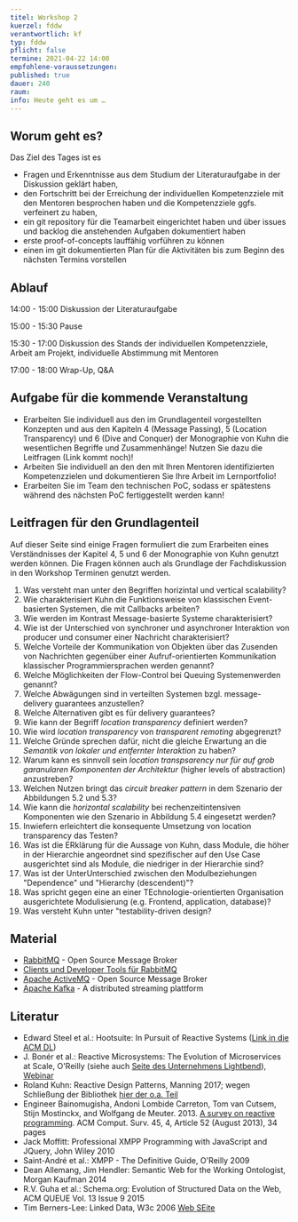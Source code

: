 ```yaml
---
titel: Workshop 2
kuerzel: fddw
verantwortlich: kf
typ: fddw
pflicht: false
termine: 2021-04-22 14:00
empfohlene-voraussetzungen: 
published: true
dauer: 240
raum: 
info: Heute geht es um … 
---
```


## Worum geht es?
Das Ziel des Tages ist es
- Fragen und Erkenntnisse aus dem Studium der Literaturaufgabe in der Diskussion geklärt haben,
- den Fortschritt bei der Erreichung der individuellen Kompetenzziele mit den Mentoren besprochen haben und die Kompetenzziele ggfs. verfeinert zu haben,
- ein git repository für die Teamarbeit eingerichtet haben und über issues und backlog die anstehenden Aufgaben dokumentiert haben
- erste proof-of-concepts lauffähig vorführen zu können
- einen im git dokumentierten Plan für die Aktivitäten bis zum Beginn des nächsten Termins vorstellen

## Ablauf
14:00 - 15:00 Diskussion der Literaturaufgabe

15:00 - 15:30 Pause

15:30 - 17:00 Diskussion des Stands der individuellen Kompetenzziele, Arbeit am Projekt, individuelle Abstimmung mit Mentoren

17:00 - 18:00 Wrap-Up, Q&A

## Aufgabe für die kommende Veranstaltung
- Erarbeiten Sie individuell aus den im Grundlagenteil vorgestellten Konzepten und aus den Kapiteln 4 (Message Passing), 5 (Location Transparency) und 6 (Dive and Conquer) der Monographie von Kuhn die wesentlichen Begriffe und Zusammenhänge! Nutzen Sie dazu die Leitfragen (Link kommt noch)!
- Arbeiten Sie individuell an den den mit Ihren Mentoren identifizierten Kompetenzzielen und dokumentieren Sie Ihre Arbeit im Lernportfolio!
- Erarbeiten Sie im Team den technischen PoC, sodass er spätestens während des nächsten PoC fertiggestellt werden kann!

## Leitfragen für den Grundlagenteil
Auf dieser Seite sind einige Fragen formuliert die zum Erarbeiten eines Verständnisses der Kapitel 4, 5 und 6 der Monographie von Kuhn genutzt werden können. Die Fragen können auch als Grundlage der Fachdiskussion in den Workshop Terminen genutzt werden.
1. Was versteht man unter den Begriffen horizintal und vertical scalability?
2. Wie charakterisiert Kuhn die Funktionsweise von klassischen Event-basierten Systemen, die mit Callbacks arbeiten?
3. Wie werden im Kontrast Message-basierte Systeme charakterisiert?
4. Wie ist der Unterschied von synchroner und asynchroner Interaktion von producer und consumer einer Nachricht charakterisiert?
5. Welche Vorteile der Kommunikation von Objekten über das Zusenden von Nachrichten gegenüber einer Aufruf-orientierten Kommunikation klassischer Programmiersprachen werden genannt?
6. Welche Möglichkeiten der Flow-Control bei Queuing Systemenwerden genannt?
7. Welche Abwägungen sind in verteilten Systemen bzgl. message-delivery guarantees anzustellen?
8. Welche Alternativen gibt es für delivery guarantees?
9. Wie kann der Begriff *location transparency* definiert werden?
10. Wie wird *location transparency* von *transparent remoting* abgegrenzt?
11. Welche Gründe sprechen dafür, nicht die gleiche Erwartung an die *Semantik von lokaler und entfernter Interaktion* zu haben?
12. Warum kann es sinnvoll sein *location transpsarency nur für auf grob garanularen Komponenten der Architektur* (higher levels of abstraction) anzustreben?
13. Welchen Nutzen bringt das *circuit breaker pattern* in dem Szenario der Abbildungen 5.2 und 5.3?
14. Wie kann die *horizontal scalability* bei rechenzeitintensiven Komponenten wie den Szenario in Abbildung 5.4 eingesetzt werden?
15. Inwiefern erleichtert die konsequente Umsetzung von location transparency das Testen?
16. Was ist die ERklärung für die Aussage von Kuhn, dass Module, die höher in der Hierarchie angeordnet sind spezifischer auf den Use Case ausgerichtet sind als Module, die niedriger in der Hierarchie sind?
17. Was ist der UnterUnterschied zwischen den Modulbeziehungen "Dependence" und "Hierarchy (descendent)"?
18. Was spricht gegen eine an einer TEchnologie-orientierten Organisation ausgerichtete Modulisierung (e.g. Frontend, application, database)?
19. Was versteht Kuhn unter "testability-driven design?

## Material
- [RabbitMQ](https://www.rabbitmq.com/) - Open Source Message Broker
- [Clients und Developer Tools für RabbitMQ](https://www.rabbitmq.com/devtools.html)
- [Apache ActiveMQ](https://github.com/apache/activemq) - Open Source Message Broker
- [Apache Kafka](http://kafka.apache.org/) - A distributed streaming plattform

## Literatur
- Edward Steel et al.: Hootsuite: In Pursuit of Reactive Systems ([Link in die ACM DL](https://dlnext.acm.org/doi/abs/10.1145/3121437.3131240))
- J. Bonér et al.: Reactive Microsystems: The Evolution of Microservices at Scale, O'Reilly (siehe auch [Seite des Unternehmens Lightbend](https://www.lightbend.com/ebooks/reactive-microsystems-evolution-of-microservices-scalability-oreilly)), [Webinar](https://on.acm.org/c/acm-learning-webinars)
- Roland Kuhn: Reactive Design Patterns, Manning 2017; wegen Schließung der Bibliothek [hier der o.a. Teil](https://th-koeln.sciebo.de/s/MvfTB3OMKzlOsG9)
- Engineer Bainomugisha, Andoni Lombide Carreton, Tom van Cutsem, Stijn Mostinckx, and Wolfgang de Meuter. 2013. [A survey on reactive programming](http://dx.doi.org/10.1145/2501654.2501666). ACM Comput. Surv. 45, 4, Article 52 (August 2013), 34 pages
- Jack Moffitt: Professional XMPP Programming with JavaScript and JQuery, John Wiley 2010
- Saint-André et al.: XMPP - The Definitive Guide, O'Reilly 2009
- Dean Allemang, Jim Hendler: Semantic Web for the Working Ontologist, Morgan Kaufman 2014
- R.V. Guha et al.: Schema.org: Evolution of Structured Data on the Web, ACM QUEUE Vol. 13 Issue 9 2015
- Tim Berners-Lee: Linked Data, W3c 2006 [Web SEite](https://www.w3.org/DesignIssues/LinkedData)

